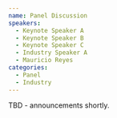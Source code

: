```yaml
---
name: Panel Discussion
speakers:
  - Keynote Speaker A
  - Keynote Speaker B
  - Keynote Speaker C
  - Industry Speaker A
  - Mauricio Reyes
categories:
  - Panel
  - Industry
---
```


TBD - announcements shortly.